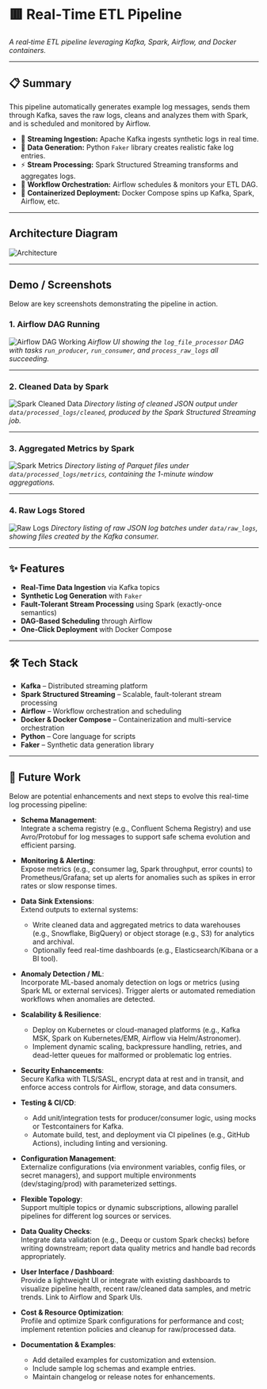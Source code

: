 # 🟥 Real‑Time ETL Pipeline  
*A real‑time ETL pipeline leveraging Kafka, Spark, Airflow, and Docker containers.*  

---

## 📋 Summary  
This pipeline automatically generates example log messages, sends them through Kafka, saves the raw logs, cleans and analyzes them with Spark, and is scheduled and monitored by Airflow.
- 🔄 **Streaming Ingestion:** Apache Kafka ingests synthetic logs in real time.  
- 🤖 **Data Generation:** Python `Faker` library creates realistic fake log entries.  
- ⚡ **Stream Processing:** Spark Structured Streaming transforms and aggregates logs.  
- 📆 **Workflow Orchestration:** Airflow schedules & monitors your ETL DAG.  
- 🐳 **Containerized Deployment:** Docker Compose spins up Kafka, Spark, Airflow, etc.

---
## Architecture Diagram

![Architecture](assets/architecture.png)

---

## Demo / Screenshots

Below are key screenshots demonstrating the pipeline in action.

### 1. Airflow DAG Running
![Airflow DAG Working](assets/airflow.png)
*Airflow UI showing the `log_file_processor` DAG with tasks `run_producer`, `run_consumer`, and `process_raw_logs` all succeeding.*

---

### 2. Cleaned Data by Spark
![Spark Cleaned Data](assets/sparkc.png)
*Directory listing of cleaned JSON output under `data/processed_logs/cleaned`, produced by the Spark Structured Streaming job.*

---

### 3. Aggregated Metrics by Spark
![Spark Metrics](assets/sparkm.png)
*Directory listing of Parquet files under `data/processed_logs/metrics`, containing the 1-minute window aggregations.*

---

### 4. Raw Logs Stored
![Raw Logs](assets/raw.png)
*Directory listing of raw JSON log batches under `data/raw_logs`, showing files created by the Kafka consumer.*

---

## ✨ Features  
- **Real-Time Data Ingestion** via Kafka topics  
- **Synthetic Log Generation** with `Faker`  
- **Fault-Tolerant Stream Processing** using Spark (exactly-once semantics)  
- **DAG-Based Scheduling** through Airflow  
- **One‑Click Deployment** with Docker Compose  

---

## 🛠 Tech Stack  
- **Kafka** – Distributed streaming platform  
- **Spark Structured Streaming** – Scalable, fault-tolerant stream processing  
- **Airflow** – Workflow orchestration and scheduling  
- **Docker & Docker Compose** – Containerization and multi-service orchestration  
- **Python** – Core language for scripts  
- **Faker** – Synthetic data generation library  

---
## 🔮 Future Work

Below are potential enhancements and next steps to evolve this real-time log processing pipeline:

- **Schema Management**:  
  Integrate a schema registry (e.g., Confluent Schema Registry) and use Avro/Protobuf for log messages to support safe schema evolution and efficient parsing.

- **Monitoring & Alerting**:  
  Expose metrics (e.g., consumer lag, Spark throughput, error counts) to Prometheus/Grafana; set up alerts for anomalies such as spikes in error rates or slow response times.

- **Data Sink Extensions**:  
  Extend outputs to external systems:  
  - Write cleaned data and aggregated metrics to data warehouses (e.g., Snowflake, BigQuery) or object storage (e.g., S3) for analytics and archival.  
  - Optionally feed real-time dashboards (e.g., Elasticsearch/Kibana or a BI tool).

- **Anomaly Detection / ML**:  
  Incorporate ML-based anomaly detection on logs or metrics (using Spark ML or external services). Trigger alerts or automated remediation workflows when anomalies are detected.

- **Scalability & Resilience**:  
  - Deploy on Kubernetes or cloud-managed platforms (e.g., Kafka MSK, Spark on Kubernetes/EMR, Airflow via Helm/Astronomer).  
  - Implement dynamic scaling, backpressure handling, retries, and dead-letter queues for malformed or problematic log entries.

- **Security Enhancements**:  
  Secure Kafka with TLS/SASL, encrypt data at rest and in transit, and enforce access controls for Airflow, storage, and data consumers.

- **Testing & CI/CD**:  
  - Add unit/integration tests for producer/consumer logic, using mocks or Testcontainers for Kafka.  
  - Automate build, test, and deployment via CI pipelines (e.g., GitHub Actions), including linting and versioning.

- **Configuration Management**:  
  Externalize configurations (via environment variables, config files, or secret managers), and support multiple environments (dev/staging/prod) with parameterized settings.

- **Flexible Topology**:  
  Support multiple topics or dynamic subscriptions, allowing parallel pipelines for different log sources or services.

- **Data Quality Checks**:  
  Integrate data validation (e.g., Deequ or custom Spark checks) before writing downstream; report data quality metrics and handle bad records appropriately.

- **User Interface / Dashboard**:  
  Provide a lightweight UI or integrate with existing dashboards to visualize pipeline health, recent raw/cleaned data samples, and metric trends. Link to Airflow and Spark UIs.

- **Cost & Resource Optimization**:  
  Profile and optimize Spark configurations for performance and cost; implement retention policies and cleanup for raw/processed data.

- **Documentation & Examples**:  
  - Add detailed examples for customization and extension.  
  - Include sample log schemas and example entries.  
  - Maintain changelog or release notes for enhancements.


